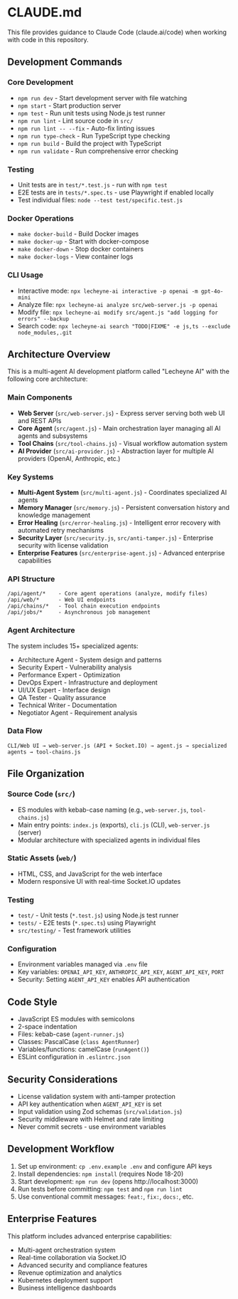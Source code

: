 # CLAUDE.md

This file provides guidance to Claude Code (claude.ai/code) when working with code in this repository.

## Development Commands

### Core Development
- `npm run dev` - Start development server with file watching
- `npm start` - Start production server
- `npm test` - Run unit tests using Node.js test runner
- `npm run lint` - Lint source code in `src/`
- `npm run lint -- --fix` - Auto-fix linting issues
- `npm run type-check` - Run TypeScript type checking
- `npm run build` - Build the project with TypeScript
- `npm run validate` - Run comprehensive error checking

### Testing
- Unit tests are in `test/*.test.js` - run with `npm test`
- E2E tests are in `tests/*.spec.ts` - use Playwright if enabled locally
- Test individual files: `node --test test/specific.test.js`

### Docker Operations
- `make docker-build` - Build Docker images
- `make docker-up` - Start with docker-compose
- `make docker-down` - Stop docker containers
- `make docker-logs` - View container logs

### CLI Usage
- Interactive mode: `npx lecheyne-ai interactive -p openai -m gpt-4o-mini`
- Analyze file: `npx lecheyne-ai analyze src/web-server.js -p openai`
- Modify file: `npx lecheyne-ai modify src/agent.js "add logging for errors" --backup`
- Search code: `npx lecheyne-ai search "TODO|FIXME" -e js,ts --exclude node_modules,.git`

## Architecture Overview

This is a multi-agent AI development platform called "Lecheyne AI" with the following core architecture:

### Main Components
- **Web Server** (`src/web-server.js`) - Express server serving both web UI and REST APIs
- **Core Agent** (`src/agent.js`) - Main orchestration layer managing all AI agents and subsystems
- **Tool Chains** (`src/tool-chains.js`) - Visual workflow automation system
- **AI Provider** (`src/ai-provider.js`) - Abstraction layer for multiple AI providers (OpenAI, Anthropic, etc.)

### Key Systems
- **Multi-Agent System** (`src/multi-agent.js`) - Coordinates specialized AI agents
- **Memory Manager** (`src/memory.js`) - Persistent conversation history and knowledge management
- **Error Healing** (`src/error-healing.js`) - Intelligent error recovery with automated retry mechanisms
- **Security Layer** (`src/security.js`, `src/anti-tamper.js`) - Enterprise security with license validation
- **Enterprise Features** (`src/enterprise-agent.js`) - Advanced enterprise capabilities

### API Structure
```
/api/agent/*    - Core agent operations (analyze, modify files)
/api/web/*      - Web UI endpoints
/api/chains/*   - Tool chain execution endpoints
/api/jobs/*     - Asynchronous job management
```

### Agent Architecture
The system includes 15+ specialized agents:
- Architecture Agent - System design and patterns
- Security Expert - Vulnerability analysis
- Performance Expert - Optimization
- DevOps Expert - Infrastructure and deployment
- UI/UX Expert - Interface design
- QA Tester - Quality assurance
- Technical Writer - Documentation
- Negotiator Agent - Requirement analysis

### Data Flow
```
CLI/Web UI → web-server.js (API + Socket.IO) → agent.js → specialized agents → tool-chains.js
```

## File Organization

### Source Code (`src/`)
- ES modules with kebab-case naming (e.g., `web-server.js`, `tool-chains.js`)
- Main entry points: `index.js` (exports), `cli.js` (CLI), `web-server.js` (server)
- Modular architecture with specialized agents in individual files

### Static Assets (`web/`)
- HTML, CSS, and JavaScript for the web interface
- Modern responsive UI with real-time Socket.IO updates

### Testing
- `test/` - Unit tests (`*.test.js`) using Node.js test runner
- `tests/` - E2E tests (`*.spec.ts`) using Playwright
- `src/testing/` - Test framework utilities

### Configuration
- Environment variables managed via `.env` file
- Key variables: `OPENAI_API_KEY`, `ANTHROPIC_API_KEY`, `AGENT_API_KEY`, `PORT`
- Security: Setting `AGENT_API_KEY` enables API authentication

## Code Style

- JavaScript ES modules with semicolons
- 2-space indentation
- Files: kebab-case (`agent-runner.js`)
- Classes: PascalCase (`class AgentRunner`)
- Variables/functions: camelCase (`runAgent()`)
- ESLint configuration in `.eslintrc.json`

## Security Considerations

- License validation system with anti-tamper protection
- API key authentication when `AGENT_API_KEY` is set
- Input validation using Zod schemas (`src/validation.js`)
- Security middleware with Helmet and rate limiting
- Never commit secrets - use environment variables

## Development Workflow

1. Set up environment: `cp .env.example .env` and configure API keys
2. Install dependencies: `npm install` (requires Node 18-20)
3. Start development: `npm run dev` (opens http://localhost:3000)
4. Run tests before committing: `npm test` and `npm run lint`
5. Use conventional commit messages: `feat:`, `fix:`, `docs:`, etc.

## Enterprise Features

This platform includes advanced enterprise capabilities:
- Multi-agent orchestration system
- Real-time collaboration via Socket.IO
- Advanced security and compliance features
- Revenue optimization and analytics
- Kubernetes deployment support
- Business intelligence dashboards
